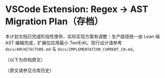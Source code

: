 # VSCode Extension: Regex → AST Migration Plan（存档）

本计划文档已完成阶段性使命，实际实现方案有调整：生产路径统一由 Lean 端 AST 编辑完成，扩展仅应用最小 TextEdit。现行设计请参考 `docs/ARCHITECTURE.md` 与 `docs/IMPLEMENTATION_CURRENT_CN.md`。

（以下为存档原文）

（原文请参见仓库历史）

